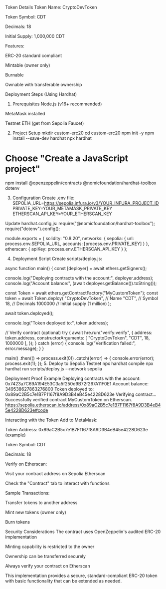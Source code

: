 Token Details
Token Name: CryptoDevToken

Token Symbol: CDT

Decimals: 18

Initial Supply: 1,000,000 CDT

Features:

ERC-20 standard compliant

Mintable (owner only)

Burnable

Ownable with transferable ownership

Deployment Steps (Using Hardhat)
1. Prerequisites
Node.js (v16+ recommended)

MetaMask installed

Testnet ETH (get from Sepolia Faucet)

2. Project Setup
mkdir custom-erc20
cd custom-erc20
npm init -y
npm install --save-dev hardhat
npx hardhat
# Choose "Create a JavaScript project"
npm install @openzeppelin/contracts @nomicfoundation/hardhat-toolbox dotenv

3. Configuration
Create .env file:
SEPOLIA_URL=https://sepolia.infura.io/v3/YOUR_INFURA_PROJECT_ID
PRIVATE_KEY=YOUR_METAMASK_PRIVATE_KEY
ETHERSCAN_API_KEY=YOUR_ETHERSCAN_KEY

Update hardhat.config.js:
require("@nomicfoundation/hardhat-toolbox");
require("dotenv").config();

module.exports = {
  solidity: "0.8.20",
  networks: {
    sepolia: {
      url: process.env.SEPOLIA_URL,
      accounts: [process.env.PRIVATE_KEY]
    }
  },
  etherscan: {
    apiKey: process.env.ETHERSCAN_API_KEY
  }
};

4. Deployment Script
Create scripts/deploy.js:

async function main() {
  const [deployer] = await ethers.getSigners();
  
  console.log("Deploying contracts with the account:", deployer.address);
  console.log("Account balance:", (await deployer.getBalance()).toString());

  const Token = await ethers.getContractFactory("MyCustomToken");
  const token = await Token.deploy(
    "CryptoDevToken",   // Name
    "CDT",              // Symbol
    18,                 // Decimals
    1000000             // Initial supply (1 million)
  );

  await token.deployed();

  console.log("Token deployed to:", token.address);
  
  // Verify contract (optional)
  try {
    await hre.run("verify:verify", {
      address: token.address,
      constructorArguments: [
        "CryptoDevToken",
        "CDT",
        18,
        1000000
      ],
    });
  } catch (error) {
    console.log("Verification failed:", error.message);
  }
}

main()
  .then(() => process.exit(0))
  .catch((error) => {
    console.error(error);
    process.exit(1);
  });
  5. Deploy to Sepolia Testnet
  npx hardhat compile
npx hardhat run scripts/deploy.js --network sepolia

Deployment Proof Example
Deploying contracts with the account: 0x7423a7C69A194E53C3a5f250d9B72f267A11F0E1
Account balance: 349538627863276800
Token deployed to: 0x89aC2B5c7e1B7F1167f8A9D3B4eB45e4228D623e
Verifying contract...
Successfully verified contract MyCustomToken on Etherscan.
https://sepolia.etherscan.io/address/0x89aC2B5c7e1B7F1167f8A9D3B4eB45e4228D623e#code

Interacting with the Token
Add to MetaMask:

Token Address: 0x89aC2B5c7e1B7F1167f8A9D3B4eB45e4228D623e (example)

Token Symbol: CDT

Decimals: 18

Verify on Etherscan:

Visit your contract address on Sepolia Etherscan

Check the "Contract" tab to interact with functions

Sample Transactions:

Transfer tokens to another address

Mint new tokens (owner only)

Burn tokens

Security Considerations
The contract uses OpenZeppelin's audited ERC-20 implementation

Minting capability is restricted to the owner

Ownership can be transferred securely

Always verify your contract on Etherscan

This implementation provides a secure, standard-compliant ERC-20 token with basic functionality that can be extended as needed.
